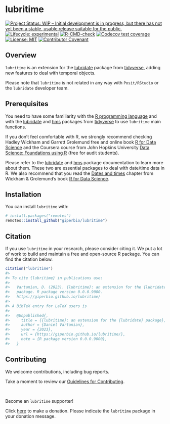 
<!-- README.md is generated from README.Rmd. Please edit that file -->

# lubritime

<!-- badges: start -->

[![Project Status: WIP – Initial development is in progress, but there
has not yet been a stable, usable release suitable for the
public.](https://www.repostatus.org/badges/latest/wip.svg)](https://www.repostatus.org/#wip)
[![Lifecycle:
experimental](https://img.shields.io/badge/lifecycle-experimental-orange.svg)](https://lifecycle.r-lib.org/articles/stages.html#experimental)
[![R-CMD-check](https://github.com/giperbio/lubritime/workflows/R-CMD-check/badge.svg)](https://github.com/giperbio/lubritime/actions)
[![Codecov test
coverage](https://codecov.io/gh/giperbio/lubritime/branch/main/graph/badge.svg)](https://app.codecov.io/gh/giperbio/lubritime?branch=main)
[![License:
MIT](https://img.shields.io/badge/license-MIT-green)](https://choosealicense.com/licenses/mit/)
[![Contributor
Covenant](https://img.shields.io/badge/Contributor%20Covenant-v2.0%20adopted-ff69b4.svg)](https://giperbio.github.io/lubritime/CODE_OF_CONDUCT.html)
<!-- badges: end -->

## Overview

`lubritime` is an extension for the
[lubridate](https://github.com/tidyverse/lubridate) package from
[tidyverse](https://www.tidyverse.org/), adding new features to deal
with temporal objects.

Please note that `lubritime` is not related in any way with
`Posit/RStudio` or the `lubridate` developer team.

## Prerequisites

You need to have some familiarity with the [R programming
language](https://www.r-project.org/) and with the
[lubridate](https://lubridate.tidyverse.org/) and
[hms](https://hms.tidyverse.org/) packages from
[tidyverse](https://www.tidyverse.org/) to use `lubritime` main
functions.

If you don’t feel comfortable with R, we strongly recommend checking
Hadley Wickham and Garrett Grolemund free and online book [R for Data
Science](https://r4ds.had.co.nz/) and the Coursera course from John
Hopkins University [Data Science: Foundations using
R](https://www.coursera.org/specializations/data-science-foundations-r)
(free for audit students).

Please refer to the [lubridate](https://lubridate.tidyverse.org/) and
[hms](https://hms.tidyverse.org/) package documentation to learn more
about them. These two are essential packages to deal with date/time data
in R. We also recommend that you read the [Dates and
times](https://r4ds.had.co.nz/dates-and-times.html) chapter from Wickham
& Grolemund’s book [R for Data Science](https://r4ds.had.co.nz/).

## Installation

You can install `lubritime` with:

``` r
# install.packages("remotes")
remotes::install_github("giperbio/lubritime")
```

## Citation

If you use `lubritime` in your research, please consider citing it. We
put a lot of work to build and maintain a free and open-source R
package. You can find the citation below.

``` r
citation("lubritime")
#> 
#> To cite {lubritime} in publications use:
#> 
#>   Vartanian, D. (2023). {lubritime}: an extension for the {lubridate}
#>   package. R package version 0.0.0.9000.
#>   https://giperbio.github.io/lubritime/
#> 
#> A BibTeX entry for LaTeX users is
#> 
#>   @Unpublished{,
#>     title = {{lubritime}: an extension for the {lubridate} package},
#>     author = {Daniel Vartanian},
#>     year = {2023},
#>     url = {https://giperbio.github.io/lubritime/},
#>     note = {R package version 0.0.0.9000},
#>   }
```

## Contributing

We welcome contributions, including bug reports.

Take a moment to review our [Guidelines for
Contributing](https://giperbio.github.io/lubritime/CONTRIBUTING.html).

<br>

Become an `lubritime` supporter!

Click [here](https://github.com/sponsors/danielvartan) to make a
donation. Please indicate the `lubritime` package in your donation
message.
